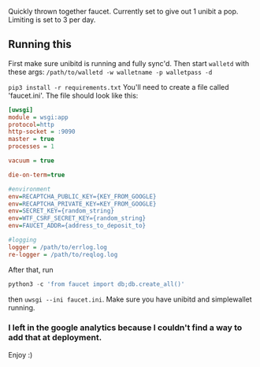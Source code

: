 Quickly thrown together faucet. Currently set to give out 1 unibit a pop. Limiting is set to 3 per day.



## Running this
First make sure unibitd is running and fully sync'd.
Then start `walletd` with these args:
`/path/to/walletd -w walletname -p walletpass -d`

`pip3 install -r requirements.txt`
You'll need to create a file called 'faucet.ini'.
The file should look like this:
```ini
[uwsgi]
module = wsgi:app
protocol=http
http-socket = :9090
master = true
processes = 1

vacuum = true

die-on-term=true

#environment
env=RECAPTCHA_PUBLIC_KEY={KEY_FROM_GOOGLE}
env=RECAPTCHA_PRIVATE_KEY=KEY_FROM_GOOGLE}
env=SECRET_KEY={random_string}
env=WTF_CSRF_SECRET_KEY={random_string}
env=FAUCET_ADDR={address_to_deposit_to}

#logging
logger = /path/to/errlog.log
re-logger = /path/to/reqlog.log
```

After that, run 
```python
python3 -c 'from faucet import db;db.create_all()'
```
then `uwsgi --ini faucet.ini`. Make sure you have unibitd and simplewallet running.

### I left in the google analytics because I couldn't find a way to add that at deployment. 

Enjoy :)
